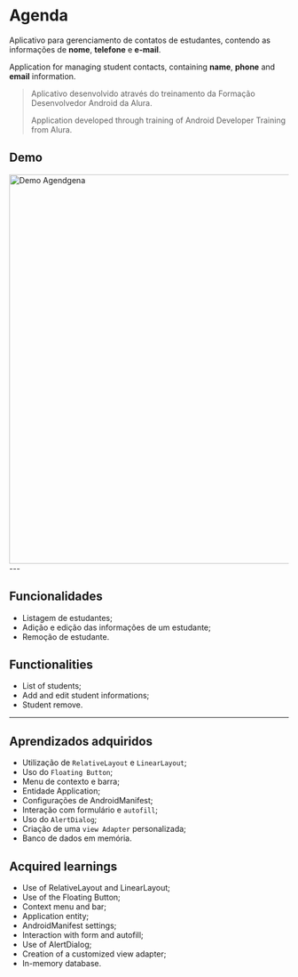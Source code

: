 # Agenda

Aplicativo para gerenciamento de contatos de estudantes, contendo as informações de **nome**, **telefone** e **e-mail**.

Application for managing student contacts, containing **name**, **phone** and **email** information.


> Aplicativo desenvolvido através do treinamento da Formação Desenvolvedor Android da Alura.
> 
> Application developed through training of Android Developer Training from Alura.

## Demo

<img src="agenda_app-demo.gif" alt="Demo Agendgena" height="700">
---

## Funcionalidades

- Listagem de estudantes;
- Adição e edição das informações de um estudante;
- Remoção de estudante.

## Functionalities
- List of students;
- Add and edit student informations;
- Student remove.

---

## Aprendizados adquiridos

- Utilização de `RelativeLayout` e `LinearLayout`;
- Uso do `Floating Button`;
- Menu de contexto e barra;
- Entidade Application;
- Configurações de AndroidManifest;
- Interação com formulário e `autofill`;
- Uso do `AlertDialog`;
- Criação de uma `view Adapter` personalizada;
- Banco de dados em memória.

## Acquired learnings

- Use of RelativeLayout and LinearLayout;
- Use of the Floating Button;
- Context menu and bar;
- Application entity;
- AndroidManifest settings;
- Interaction with form and autofill;
- Use of AlertDialog;
- Creation of a customized view adapter;
- In-memory database.
